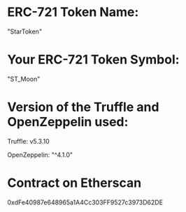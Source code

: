 # ERC-721 Token Name:

"StarToken"

# Your ERC-721 Token Symbol:

"ST_Moon"

# Version of the Truffle and OpenZeppelin used: 

Truffle: v5.3.10

OpenZeppelin: "^4.1.0"

# Contract on Etherscan

0xdFe40987e648965a1A4Cc303FF9527c3973D62DE
